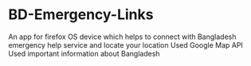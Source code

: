 # BD-Emergency-Links
An app for firefox OS device which helps to connect with Bangladesh emergency help service and locate your location
Used Google Map API
Used important information about Bangladesh 
